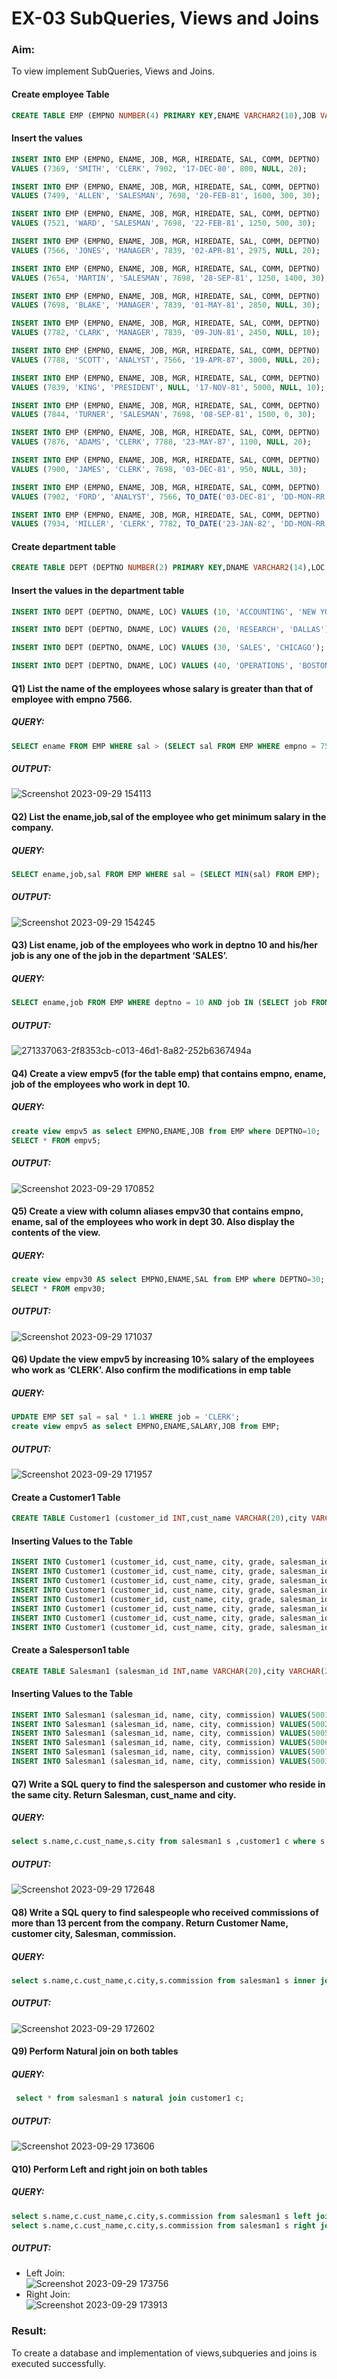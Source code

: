 # EX-03 SubQueries, Views and Joins 
### Aim:
To view implement SubQueries, Views and Joins.
#### Create employee Table
```sql
CREATE TABLE EMP (EMPNO NUMBER(4) PRIMARY KEY,ENAME VARCHAR2(10),JOB VARCHAR2(9),MGR NUMBER(4),HIREDATE DATE,SAL NUMBER(7,2),COMM NUMBER(7,2),DEPTNO NUMBER(2));
```
#### Insert the values
```sql
INSERT INTO EMP (EMPNO, ENAME, JOB, MGR, HIREDATE, SAL, COMM, DEPTNO)
VALUES (7369, 'SMITH', 'CLERK', 7902, '17-DEC-80', 800, NULL, 20);

INSERT INTO EMP (EMPNO, ENAME, JOB, MGR, HIREDATE, SAL, COMM, DEPTNO)
VALUES (7499, 'ALLEN', 'SALESMAN', 7698, '20-FEB-81', 1600, 300, 30);

INSERT INTO EMP (EMPNO, ENAME, JOB, MGR, HIREDATE, SAL, COMM, DEPTNO)
VALUES (7521, 'WARD', 'SALESMAN', 7698, '22-FEB-81', 1250, 500, 30);

INSERT INTO EMP (EMPNO, ENAME, JOB, MGR, HIREDATE, SAL, COMM, DEPTNO)
VALUES (7566, 'JONES', 'MANAGER', 7839, '02-APR-81', 2975, NULL, 20);

INSERT INTO EMP (EMPNO, ENAME, JOB, MGR, HIREDATE, SAL, COMM, DEPTNO)
VALUES (7654, 'MARTIN', 'SALESMAN', 7698, '28-SEP-81', 1250, 1400, 30);

INSERT INTO EMP (EMPNO, ENAME, JOB, MGR, HIREDATE, SAL, COMM, DEPTNO)
VALUES (7698, 'BLAKE', 'MANAGER', 7839, '01-MAY-81', 2850, NULL, 30);

INSERT INTO EMP (EMPNO, ENAME, JOB, MGR, HIREDATE, SAL, COMM, DEPTNO)
VALUES (7782, 'CLARK', 'MANAGER', 7839, '09-JUN-81', 2450, NULL, 10);

INSERT INTO EMP (EMPNO, ENAME, JOB, MGR, HIREDATE, SAL, COMM, DEPTNO)
VALUES (7788, 'SCOTT', 'ANALYST', 7566, '19-APR-87', 3000, NULL, 20);

INSERT INTO EMP (EMPNO, ENAME, JOB, MGR, HIREDATE, SAL, COMM, DEPTNO)
VALUES (7839, 'KING', 'PRESIDENT', NULL, '17-NOV-81', 5000, NULL, 10);

INSERT INTO EMP (EMPNO, ENAME, JOB, MGR, HIREDATE, SAL, COMM, DEPTNO)
VALUES (7844, 'TURNER', 'SALESMAN', 7698, '08-SEP-81', 1500, 0, 30);

INSERT INTO EMP (EMPNO, ENAME, JOB, MGR, HIREDATE, SAL, COMM, DEPTNO)
VALUES (7876, 'ADAMS', 'CLERK', 7788, '23-MAY-87', 1100, NULL, 20);

INSERT INTO EMP (EMPNO, ENAME, JOB, MGR, HIREDATE, SAL, COMM, DEPTNO)
VALUES (7900, 'JAMES', 'CLERK', 7698, '03-DEC-81', 950, NULL, 30);

INSERT INTO EMP (EMPNO, ENAME, JOB, MGR, HIREDATE, SAL, COMM, DEPTNO)
VALUES (7902, 'FORD', 'ANALYST', 7566, TO_DATE('03-DEC-81', 'DD-MON-RR'), 3000, 20, 20);

INSERT INTO EMP (EMPNO, ENAME, JOB, MGR, HIREDATE, SAL, COMM, DEPTNO)
VALUES (7934, 'MILLER', 'CLERK', 7782, TO_DATE('23-JAN-82', 'DD-MON-RR'), 1300, 10, 10);
```

#### Create department table
```sql
CREATE TABLE DEPT (DEPTNO NUMBER(2) PRIMARY KEY,DNAME VARCHAR2(14),LOC VARCHAR2(13));
```
#### Insert the values in the department table
```sql
INSERT INTO DEPT (DEPTNO, DNAME, LOC) VALUES (10, 'ACCOUNTING', 'NEW YORK');

INSERT INTO DEPT (DEPTNO, DNAME, LOC) VALUES (20, 'RESEARCH', 'DALLAS');

INSERT INTO DEPT (DEPTNO, DNAME, LOC) VALUES (30, 'SALES', 'CHICAGO');

INSERT INTO DEPT (DEPTNO, DNAME, LOC) VALUES (40, 'OPERATIONS', 'BOSTON');
```

#### Q1) List the name of the employees whose salary is greater than that of employee with empno 7566.
##### QUERY:
```SQL
SELECT ename FROM EMP WHERE sal > (SELECT sal FROM EMP WHERE empno = 7566);
```
##### OUTPUT:
![Screenshot 2023-09-29 154113](https://github.com/ROHITJAIND/EX-3-SubQueries-Views-and-Joins/assets/118707073/7ef7e847-bcb8-43e4-ade2-5373912b8231)


#### Q2) List the ename,job,sal of the employee who get minimum salary in the company.
##### QUERY:
```SQL
SELECT ename,job,sal FROM EMP WHERE sal = (SELECT MIN(sal) FROM EMP);
```
##### OUTPUT:
![Screenshot 2023-09-29 154245](https://github.com/ROHITJAIND/EX-3-SubQueries-Views-and-Joins/assets/118707073/772e8ae9-612e-4351-8222-a162ff0eaf18)

#### Q3) List ename, job of the employees who work in deptno 10 and his/her job is any one of the job in the department ‘SALES’.
##### QUERY:
```SQL
SELECT ename,job FROM EMP WHERE deptno = 10 AND job IN (SELECT job FROM EMP WHERE job = 'sales');
```
##### OUTPUT:
![271337063-2f8353cb-c013-46d1-8a82-252b6367494a](https://github.com/ROHITJAIND/EX-3-SubQueries-Views-and-Joins/assets/118707073/0d056245-aca4-4d72-aeda-6ed855133d7a)

#### Q4) Create a view empv5 (for the table emp) that contains empno, ename, job of the employees who work in dept 10.
##### QUERY:
```SQL
create view empv5 as select EMPNO,ENAME,JOB from EMP where DEPTNO=10;
SELECT * FROM empv5;
```
##### OUTPUT:
![Screenshot 2023-09-29 170852](https://github.com/ROHITJAIND/EX-3-SubQueries-Views-and-Joins/assets/118707073/c4152383-14dc-4636-8856-bf967add6a27)


#### Q5) Create a view with column aliases empv30 that contains empno, ename, sal of the employees who work in dept 30. Also display the contents of the view.
##### QUERY:
```SQL
create view empv30 AS select EMPNO,ENAME,SAL from EMP where DEPTNO=30;
SELECT * FROM empv30;
```
##### OUTPUT:
![Screenshot 2023-09-29 171037](https://github.com/ROHITJAIND/EX-3-SubQueries-Views-and-Joins/assets/118707073/280d273d-ef8a-4258-82cf-4edf99295220)


#### Q6) Update the view empv5 by increasing 10% salary of the employees who work as ‘CLERK’. Also confirm the modifications in emp table
##### QUERY:
```SQL
UPDATE EMP SET sal = sal * 1.1 WHERE job = 'CLERK';
create view empv5 as select EMPNO,ENAME,SALARY,JOB from EMP;
```
##### OUTPUT:
![Screenshot 2023-09-29 171957](https://github.com/ROHITJAIND/EX-3-SubQueries-Views-and-Joins/assets/118707073/be0ccabb-4c4c-43bb-910e-b5a1c08ef992)

#### Create a Customer1 Table
```sql
CREATE TABLE Customer1 (customer_id INT,cust_name VARCHAR(20),city VARCHAR(20),grade INT,salesman_id INT);
```
#### Inserting Values to the Table
```sql
INSERT INTO Customer1 (customer_id, cust_name, city, grade, salesman_id) VALUES(3002, 'Nick Rimando', 'New York', 100, 5001);
INSERT INTO Customer1 (customer_id, cust_name, city, grade, salesman_id) VALUES(3007, 'Brad Davis', 'New York', 200, 5001);
INSERT INTO Customer1 (customer_id, cust_name, city, grade, salesman_id) VALUES(3005, 'Graham Zusi', 'California', 200, 5002);
INSERT INTO Customer1 (customer_id, cust_name, city, grade, salesman_id) VALUES(3008, 'Julian Green', 'London', 300, 5002);
INSERT INTO Customer1 (customer_id, cust_name, city, grade, salesman_id) VALUES(3004, 'Fabian Johnson', 'Paris', 300, 5006);
INSERT INTO Customer1 (customer_id, cust_name, city, grade, salesman_id) VALUES(3009, 'Geoff Cameron', 'Berlin', 100, 5003);
INSERT INTO Customer1 (customer_id, cust_name, city, grade, salesman_id) VALUES(3003, 'Jozy Altidor', 'Moscow', 200, 5007);
INSERT INTO Customer1 (customer_id, cust_name, city, grade, salesman_id) VALUES(3001, 'Brad Guzan', 'London', NULL, 5005);
```
#### Create a Salesperson1 table
```sql
CREATE TABLE Salesman1 (salesman_id INT,name VARCHAR(20),city VARCHAR(20),commission DECIMAL(4,2));
```
#### Inserting Values to the Table
```sql
INSERT INTO Salesman1 (salesman_id, name, city, commission) VALUES(5001, 'James Hoog', 'New York', 0.15);
INSERT INTO Salesman1 (salesman_id, name, city, commission) VALUES(5002, 'Nail Knite', 'Paris', 0.13);
INSERT INTO Salesman1 (salesman_id, name, city, commission) VALUES(5005, 'Pit Alex', 'London', 0.11);
INSERT INTO Salesman1 (salesman_id, name, city, commission) VALUES(5006, 'Mc Lyon', 'Paris', 0.14);
INSERT INTO Salesman1 (salesman_id, name, city, commission) VALUES(5007, 'Paul Adam', 'Rome', 0.13);
INSERT INTO Salesman1 (salesman_id, name, city, commission) VALUES(5003, 'Lauson Hen', 'San Jose', 0.12);
```
#### Q7) Write a SQL query to find the salesperson and customer who reside in the same city. Return Salesman, cust_name and city.
##### QUERY:
```SQL
select s.name,c.cust_name,s.city from salesman1 s ,customer1 c where s.city=c.city;
```
##### OUTPUT:
![Screenshot 2023-09-29 172648](https://github.com/ROHITJAIND/EX-3-SubQueries-Views-and-Joins/assets/118707073/cb190aae-e864-4c98-bda8-e91534a5bd6b)

#### Q8) Write a SQL query to find salespeople who received commissions of more than 13 percent from the company. Return Customer Name, customer city, Salesman, commission.
##### QUERY:
```SQL
select s.name,c.cust_name,c.city,s.commission from salesman1 s inner join customer1 c on s.city=c.city where s.commission>0.13;
```

##### OUTPUT:
![Screenshot 2023-09-29 172602](https://github.com/ROHITJAIND/EX-3-SubQueries-Views-and-Joins/assets/118707073/6571157c-2296-4864-a83d-6e92584f6a88)

#### Q9) Perform Natural join on both tables
##### QUERY:
```SQL
 select * from salesman1 s natural join customer1 c;
```
##### OUTPUT:
![Screenshot 2023-09-29 173606](https://github.com/ROHITJAIND/EX-3-SubQueries-Views-and-Joins/assets/118707073/1a78b401-85cf-4d47-8ba7-e8563f6d8526)

#### Q10) Perform Left and right join on both tables
##### QUERY:
```SQL
select s.name,c.cust_name,c.city,s.commission from salesman1 s left join customer1 c on s.salesman_id=c.salesman_id;
select s.name,c.cust_name,c.city,s.commission from salesman1 s right join customer1 c on s.salesman_id=c.salesman_id;
```

##### OUTPUT:
- Left Join:<br>
![Screenshot 2023-09-29 173756](https://github.com/ROHITJAIND/EX-3-SubQueries-Views-and-Joins/assets/118707073/55269f4a-2362-4e22-a32a-f12e403328bb)
- Right Join:<br>
![Screenshot 2023-09-29 173913](https://github.com/ROHITJAIND/EX-3-SubQueries-Views-and-Joins/assets/118707073/4c457c84-8c15-4121-ad37-e2c1292dcab3)

### Result:
To create a database and implementation of views,subqueries and joins is executed successfully.
